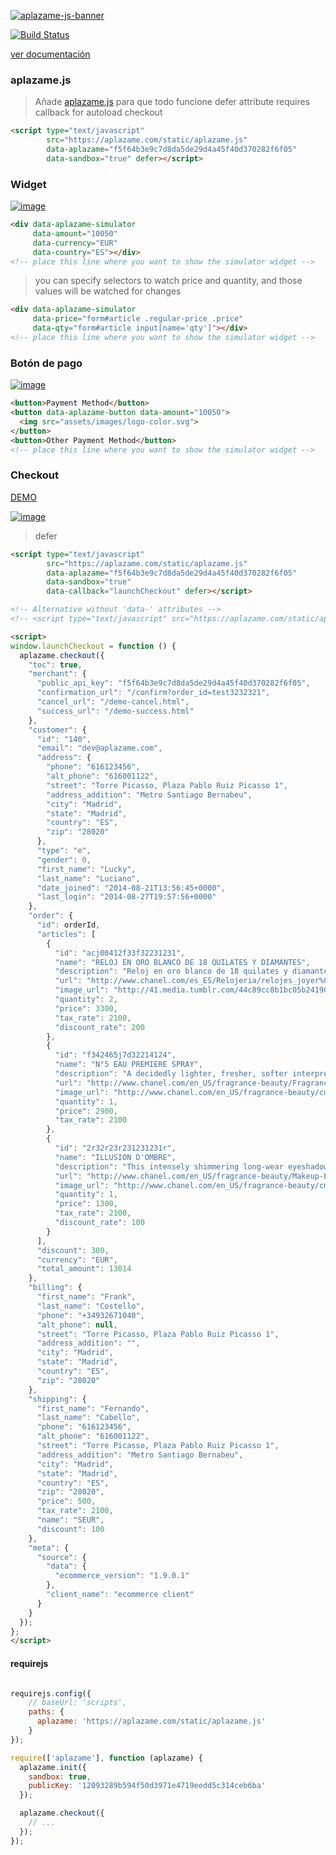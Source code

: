 [![aplazame-js-banner](https://cloud.githubusercontent.com/assets/2305833/18111968/37951520-6f24-11e6-8732-fa73796231ab.png) ](https://aplazame.com "Aplazame")

[![Build Status](http://drone.aplazame.com/api/badges/aplazame/aplazame-js/status.svg)](http://drone.aplazame.com/aplazame/aplazame-js)

[ver documentación](https://aplazame.com/docs/api/)

### aplazame.js

> Añade [aplazame.js](https://aplazame.com/static/aplazame.js) para que todo funcione
> defer attribute requires callback for autoload checkout

``` html
<script type="text/javascript"
        src="https://aplazame.com/static/aplazame.js"
        data-aplazame="f5f64b3e9c7d8da5de29d4a45f40d370282f6f05"
        data-sandbox="true" defer></script>
```


### Widget

[![image](https://cloud.githubusercontent.com/assets/2305833/18114489/c3a44866-6f37-11e6-8a7b-f45f73233fab.png)](https://demo.aplazame.com/)


``` html
<div data-aplazame-simulator
     data-amount="10050"
     data-currency="EUR"
     data-country="ES"></div>
<!-- place this line where you want to show the simulator widget -->
```
> you can specify selectors to watch price and quantity, and those values will be watched for changes

``` html
<div data-aplazame-simulator
     data-price="form#article .regular-price .price"
     data-qty="form#article input[name='qty']"></div>
<!-- place this line where you want to show the simulator widget -->
```

### Botón de pago

[![image](https://cloud.githubusercontent.com/assets/2305833/11635328/4417726a-9d16-11e5-9f8c-91205319aaa5.png)](https://demo.aplazame.com/)

``` html
<button>Payment Method</button>
<button data-aplazame-button data-amount="10050">
  <img src="assets/images/logo-color.svg">
</button>
<button>Other Payment Method</button>
<!-- place this line where you want to show the simulator widget -->
```

### Checkout
[DEMO](https://demo.aplazame.com)

[![image](https://cloud.githubusercontent.com/assets/2305833/11635342/5cd3cc90-9d16-11e5-80b4-4e72824ba4ed.png)](https://demo.aplazame.com/)

> defer

``` html
<script type="text/javascript"
        src="https://aplazame.com/static/aplazame.js"
        data-aplazame="f5f64b3e9c7d8da5de29d4a45f40d370282f6f05"
        data-sandbox="true"
        data-callback="launchCheckout" defer></script>

<!-- Alternative without 'data-' attributes -->
<!-- <script type="text/javascript" src="https://aplazame.com/static/aplazame.js#public_key=f5f64b3e9c7d8da5de29d4a45f40d370282f6f05&sandbox=true&callback=launchCheckout" defer></script> -->

<script>
window.launchCheckout = function () {
  aplazame.checkout({
    "toc": true,
    "merchant": {
      "public_api_key": "f5f64b3e9c7d8da5de29d4a45f40d370282f6f05",
      "confirmation_url": "/confirm?order_id=test3232321",
      "cancel_url": "/demo-cancel.html",
      "success_url": "/demo-success.html"
    },
    "customer": {
      "id": "140",
      "email": "dev@aplazame.com",
      "address": {
        "phone": "616123456",
        "alt_phone": "616001122",
        "street": "Torre Picasso, Plaza Pablo Ruiz Picasso 1",
        "address_addition": "Metro Santiago Bernabeu",
        "city": "Madrid",
        "state": "Madrid",
        "country": "ES",
        "zip": "28020"
      },
      "type": "e",
      "gender": 0,
      "first_name": "Lucky",
      "last_name": "Luciano",
      "date_joined": "2014-08-21T13:56:45+0000",
      "last_login": "2014-08-27T19:57:56+0000"
    },
    "order": {
      "id": orderId,
      "articles": [
        {
          "id": "acj00412f33f32231231",
          "name": "RELOJ EN ORO BLANCO DE 18 QUILATES Y DIAMANTES",
          "description": "Reloj en oro blanco de 18 quilates y diamantes. Pulsera en satén negro. Movimiento de cuarzo de alta precisión.",
          "url": "http://www.chanel.com/es_ES/Relojeria/relojes_joyer%C3%ADa#reloj-en-oro-blanco-de-18-quilates-y-diamantes-J10211",
          "image_url": "http://41.media.tumblr.com/44c89cc8b1bc05b24190286643da7406/tumblr_n3oajaviY71rka780o1_1280.jpg",
          "quantity": 2,
          "price": 3300,
          "tax_rate": 2100,
          "discount_rate": 200
        },
        {
          "id": "f342465j7d32214124",
          "name": "N°5 EAU PREMIERE SPRAY",
          "description": "A decidedly lighter, fresher, softer interpretation of N°5. . . a silky-smooth harmony of notes that reveals the delicate facet of the now and forever fragrance. The modern and airy interpretation of N°5 debuts in the iconic Classic Bottle to instantly elevate the N°5 experience.",
          "url": "http://www.chanel.com/en_US/fragrance-beauty/Fragrance-N%C2%B05-N%C2%B05-88145/sku/138083",
          "image_url": "http://www.chanel.com/en_US/fragrance-beauty/cms2export/Site1Files/P105170/S105340_XLARGE.jpg",
          "quantity": 1,
          "price": 2900,
          "tax_rate": 2100
        },
        {
          "id": "2r32r23r231231231r",
          "name": "ILLUSION D'OMBRE",
          "description": "This intensely shimmering long-wear eyeshadow offers true versatility. An innovative gel texture that is both soft and cushiony allows it to be worn as eyeshadow or eyeliner. Includes a specially designed shadow/liner brush, developed specifically for this unique formula.",
          "url": "http://www.chanel.com/en_US/fragrance-beauty/Makeup-Eyeshadow-ILLUSION-D%27OMBRE-122567",
          "image_url": "http://www.chanel.com/en_US/fragrance-beauty/cms2export/Site1Files/P189810/S189830_XLARGE.jpg",
          "quantity": 1,
          "price": 1300,
          "tax_rate": 2100,
          "discount_rate": 100
        }
      ],
      "discount": 300,
      "currency": "EUR",
      "total_amount": 13014
    },
    "billing": {
      "first_name": "Frank",
      "last_name": "Costello",
      "phone": "+34932671040",
      "alt_phone": null,
      "street": "Torre Picasso, Plaza Pablo Ruiz Picasso 1",
      "address_addition": "",
      "city": "Madrid",
      "state": "Madrid",
      "country": "ES",
      "zip": "28020"
    },
    "shipping": {
      "first_name": "Fernando",
      "last_name": "Cabello",
      "phone": "616123456",
      "alt_phone": "616001122",
      "street": "Torre Picasso, Plaza Pablo Ruiz Picasso 1",
      "address_addition": "Metro Santiago Bernabeu",
      "city": "Madrid",
      "state": "Madrid",
      "country": "ES",
      "zip": "28020",
      "price": 500,
      "tax_rate": 2100,
      "name": "SEUR",
      "discount": 100
    },
    "meta": {
      "source": {
        "data": {
          "ecommerce_version": "1.9.0.1"
        },
        "client_name": "ecommerce client"
      }
    }
  });
};
</script>
```

#### requirejs

``` js

requirejs.config({
    // baseUrl: 'scripts',
    paths: {
      aplazame: 'https://aplazame.com/static/aplazame.js'
    }
});

require(['aplazame'], function (aplazame) {
  aplazame.init({
    sandbox: true,
    publicKey: '12093289b594f50d3971e4719eedd5c314ceb6ba'
  });

  aplazame.checkout({
    // ...
  });
});

```

